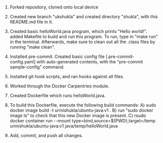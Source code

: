1. Forked repository, cloned onto local device

2. Created new branch "ukshukla" and created directory "shukla", with this README.md file in it.

3. Created basic helloWorld.java program, which prints "Hello world!". added Makefile to build and run this program. To run, type in "make run" in the terminal. Afterwards, make sure to clean out all the .class files by running "make clean".

4. Installed pre-commit. Created basic config file [.pre-commit-config.yaml] with auto-generated contents, with the "pre-commit sample-config" command.

5. Installed git hook scripts, and ran hooks against all files.

6. Worked through the Docker Carpentries module.

7. Created Dockerfile which runs helloWorld.java.

8. To build this Dockerfile, execute the following build commands:
	A) sudo docker image build -t urmishukla/ubuntu-java:v1 .
	B) run "sudo docker image ls" to check that this new Docker image is present.
	C) rsudo docker container run --mount type=bind,source=${PWD},target=/temp urmishukla/ubuntu-java:v1 java/temp/helloWorld.java

9. Add, commit, and push all changes.
